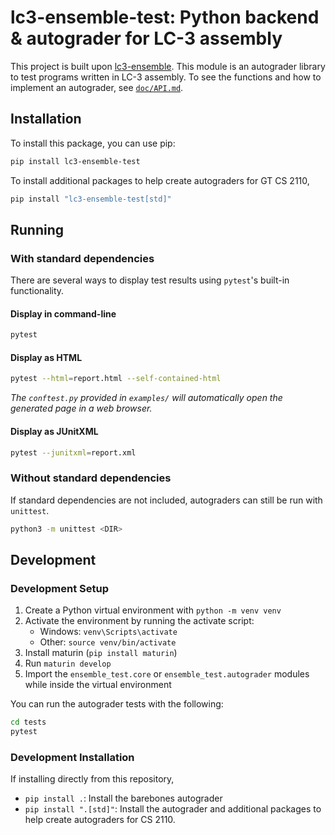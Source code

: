 # lc3-ensemble-test: Python backend & autograder for LC-3 assembly

This project is built upon [lc3-ensemble](https://github.com/endorpersand/lc3-ensemble). This module is an autograder library to test programs written in LC-3 assembly. To see the functions and how to implement an autograder, see [`doc/API.md`](https://github.com/endorpersand/lc3-ensemble-test/blob/main/doc/API.md).

## Installation

To install this package, you can use pip:

```zsh
pip install lc3-ensemble-test
```

To install additional packages to help create autograders for GT CS 2110,

```zsh
pip install "lc3-ensemble-test[std]"
```

## Running

### With standard dependencies

There are several ways to display test results using `pytest`'s built-in functionality.

#### Display in command-line

```zsh
pytest 
```

#### Display as HTML

```zsh
pytest --html=report.html --self-contained-html
```

*The `conftest.py` provided in `examples/` will automatically open the generated page in a web browser.*

#### Display as JUnitXML

```zsh
pytest --junitxml=report.xml
```

### Without standard dependencies

If standard dependencies are not included, autograders can still be run with `unittest`.

```zsh
python3 -m unittest <DIR>
```

## Development

### Development Setup

1. Create a Python virtual environment with `python -m venv venv`
2. Activate the environment by running the activate script:
    - Windows: `venv\Scripts\activate`
    - Other: `source venv/bin/activate`
3. Install maturin (`pip install maturin`)
4. Run `maturin develop`
5. Import the `ensemble_test.core` or `ensemble_test.autograder` modules while inside the virtual environment

You can run the autograder tests with the following:

```sh
cd tests
pytest
```

### Development Installation

If installing directly from this repository,

- `pip install .`: Install the barebones autograder
- `pip install ".[std]"`: Install the autograder and additional packages to help create autograders for CS 2110.
